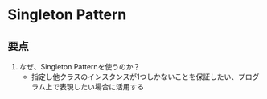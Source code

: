 # Singleton Pattern

## 要点
1. なぜ、Singleton Patternを使うのか？
    - 指定し他クラスのインスタンスが1つしかないことを保証したい、プログラム上で表現したい場合に活用する
